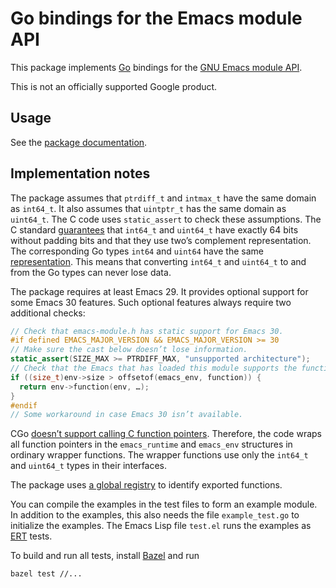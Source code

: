 # Go bindings for the Emacs module API

This package implements [Go][] bindings for the [GNU Emacs module API][].

This is not an officially supported Google product.

[Go]: https://go.dev/
[GNU Emacs module API]: (https://www.gnu.org/software/emacs/manual/html_node/elisp/Writing-Dynamic-Modules.html)

## Usage

See the [package documentation][].

[package documentation]: https://pkg.go.dev/github.com/phst/emacs

## Implementation notes

The package assumes that `ptrdiff_t` and `intmax_t` have the same domain as
`int64_t`.  It also assumes that `uintptr_t` has the same domain as `uint64_t`.
The C code uses `static_assert` to check these assumptions.  The C standard
[guarantees](https://en.cppreference.com/w/c/types/integer) that `int64_t` and
`uint64_t` have exactly 64 bits without padding bits and that they use two’s
complement representation.  The corresponding Go types `int64` and `uint64` have
the same [representation](https://go.dev/ref/spec#Numeric_types).  This means
that converting `int64_t` and `uint64_t` to and from the Go types can never lose
data.

The package requires at least Emacs 29.  It provides optional support for some
Emacs 30 features.  Such optional features always require two additional
checks:

```c
// Check that emacs-module.h has static support for Emacs 30.
#if defined EMACS_MAJOR_VERSION && EMACS_MAJOR_VERSION >= 30
// Make sure the cast below doesn’t lose information.
static_assert(SIZE_MAX >= PTRDIFF_MAX, "unsupported architecture");
// Check that the Emacs that has loaded this module supports the function.
if ((size_t)env->size > offsetof(emacs_env, function)) {
  return env->function(env, …);
}
#endif
// Some workaround in case Emacs 30 isn’t available.
```

CGo [doesn’t support calling C function
pointers](https://pkg.go.dev/cmd/cgo#hdr-Go_references_to_C).  Therefore, the
code wraps all function pointers in the `emacs_runtime` and `emacs_env`
structures in ordinary wrapper functions.  The wrapper functions use only the
`int64_t` and `uint64_t` types in their interfaces.

The package uses [a global
registry](https://github.com/golang/go/wiki/cgo#function-variables) to identify
exported functions.

You can compile the examples in the test files to form an example module.  In
addition to the examples, this also needs the file `example_test.go` to
initialize the examples.  The Emacs Lisp file `test.el` runs the examples as
[ERT](https://www.gnu.org/software/emacs/manual/html_node/ert/index.html)
tests.

To build and run all tests, install [Bazel][] and run

```shell
bazel test //...
```

[Bazel]: https://bazel.build/
